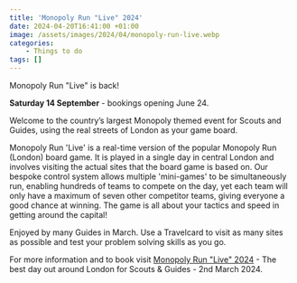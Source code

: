 ```yaml
---
title: 'Monopoly Run "Live" 2024'
date: 2024-04-20T16:41:00 +01:00
image: /assets/images/2024/04/monopoly-run-live.webp
categories:
    - Things to do
tags: []
---
```

Monopoly Run "Live" is back!

**Saturday 14 September** - bookings opening June 24.

Welcome to the country’s largest Monopoly themed event for Scouts and Guides, using the real streets of London as your game board.

Monopoly Run 'Live' is a real-time version of the popular Monopoly Run (London) board game. It is played in a single day in central London and involves visiting the actual sites that the board game is based on. Our bespoke control system allows multiple 'mini-games' to be simultaneously run, enabling hundreds of teams to compete on the day, yet each team will only have a maximum of seven other competitor teams, giving everyone a good chance at winning.  The game is all about your tactics and speed in getting around the capital!

Enjoyed by many Guides in March.  Use a Travelcard to visit as many sites as possible and test your problem solving skills as you go.

For more information and to book visit [Monopoly Run "Live" 2024](https://monopoly-run.co.uk) - The best day out around London for Scouts & Guides - 2nd March 2024.
